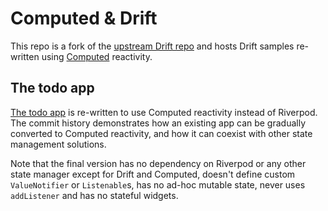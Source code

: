 # Computed & Drift

This repo is a fork of the [upstream Drift repo](https://github.com/simolus3/drift) and hosts Drift samples re-written using [Computed](https://github.com/mstniy/computed.dart) reactivity.

## The todo app

[The todo app](https://github.com/mstniy/computed_drift/tree/computed/examples/app) is re-written to use Computed reactivity instead of Riverpod.  
The commit history demonstrates how an existing app can be gradually converted to Computed reactivity, and how it can coexist with other state management solutions.

Note that the final version has no dependency on Riverpod or any other state manager except for Drift and Computed, doesn't define custom `ValueNotifier` or `Listenable`s, has no ad-hoc mutable state, never uses `addListener` and has no stateful widgets.
